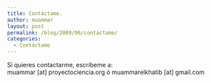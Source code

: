 ```yaml
---
title: Contáctame.
author: muammar
layout: post
permalink: /blog/2009/06/contactame/
categories:
  - Contáctame
---
```

Si quieres contactarme, escríbeme a:  
muammar [at] proyectociencia.org ó muammarelkhatib [at] gmail.com